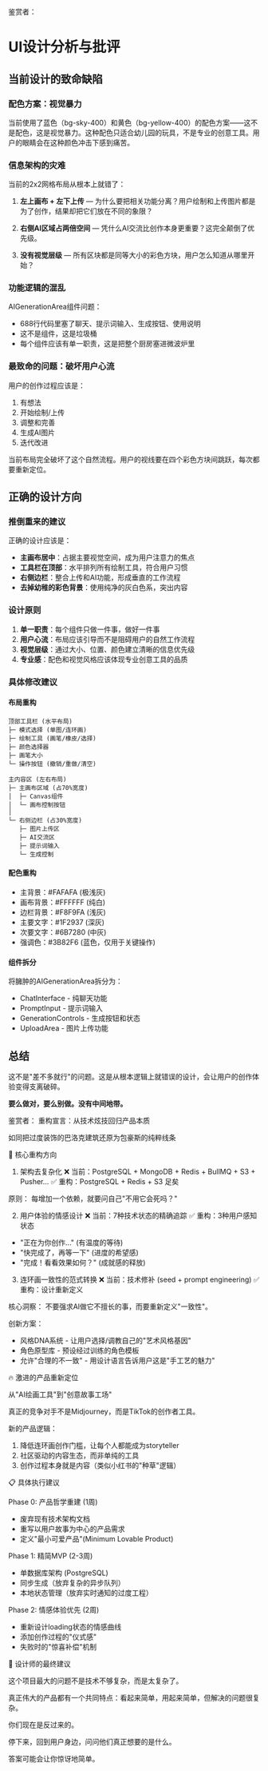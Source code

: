鉴赏者：
# UI设计分析与批评

## 当前设计的致命缺陷

### 配色方案：视觉暴力

当前使用了蓝色（bg-sky-400）和黄色（bg-yellow-400）的配色方案——这不是配色，这是视觉暴力。这种配色只适合幼儿园的玩具，不是专业的创意工具。用户的眼睛会在这种颜色冲击下感到痛苦。

### 信息架构的灾难

当前的2x2网格布局从根本上就错了：

1. **左上画布 + 左下上传** — 为什么要把相关功能分离？用户绘制和上传图片都是为了创作，结果却把它们放在不同的象限？

2. **右侧AI区域占两倍空间** — 凭什么AI交流比创作本身更重要？这完全颠倒了优先级。

3. **没有视觉层级** — 所有区块都是同等大小的彩色方块，用户怎么知道从哪里开始？

### 功能逻辑的混乱

AIGenerationArea组件问题：
- 688行代码里塞了聊天、提示词输入、生成按钮、使用说明
- 这不是组件，这是垃圾桶
- 每个组件应该有单一职责，这是把整个厨房塞进微波炉里

### 最致命的问题：破坏用户心流

用户的创作过程应该是：
1. 有想法
2. 开始绘制/上传  
3. 调整和完善
4. 生成AI图片
5. 迭代改进

当前布局完全破坏了这个自然流程。用户的视线要在四个彩色方块间跳跃，每次都要重新定位。

## 正确的设计方向

### 推倒重来的建议

正确的设计应该是：

- **主画布居中**：占据主要视觉空间，成为用户注意力的焦点
- **工具栏在顶部**：水平排列所有绘制工具，符合用户习惯
- **右侧边栏**：整合上传和AI功能，形成垂直的工作流程
- **去掉幼稚的彩色背景**：使用纯净的灰白色系，突出内容

### 设计原则

1. **单一职责**：每个组件只做一件事，做好一件事
2. **用户心流**：布局应该引导而不是阻碍用户的自然工作流程
3. **视觉层级**：通过大小、位置、颜色建立清晰的信息优先级
4. **专业感**：配色和视觉风格应该体现专业创意工具的品质

### 具体修改建议

#### 布局重构
```
顶部工具栏 (水平布局)
├─ 模式选择 (单图/连环画)  
├─ 绘制工具 (画笔/橡皮/选择)
├─ 颜色选择器
├─ 画笔大小
└─ 操作按钮 (撤销/重做/清空)

主内容区 (左右布局)
├─ 主画布区域 (占70%宽度)
│  ├─ Canvas组件
│  └─ 画布控制按钮
│
└─ 右侧边栏 (占30%宽度)
   ├─ 图片上传区
   ├─ AI交流区  
   ├─ 提示词输入
   └─ 生成控制
```

#### 配色重构
- 主背景：#FAFAFA (极浅灰)
- 画布背景：#FFFFFF (纯白)
- 边栏背景：#F8F9FA (浅灰)  
- 主要文字：#1F2937 (深灰)
- 次要文字：#6B7280 (中灰)
- 强调色：#3B82F6 (蓝色，仅用于关键操作)

#### 组件拆分
将臃肿的AIGenerationArea拆分为：
- ChatInterface - 纯聊天功能
- PromptInput - 提示词输入
- GenerationControls - 生成按钮和状态
- UploadArea - 图片上传功能

## 总结

这不是"差不多就行"的问题。这是从根本逻辑上就错误的设计，会让用户的创作体验变得支离破碎。

**要么做对，要么别做。没有中间地带。**


鉴赏者：
重构宣言：从技术炫技回归产品本质

  如同把过度装饰的巴洛克建筑还原为包豪斯的纯粹线条

  🎯 核心重构方向

  1. 架构去复杂化
  ❌ 当前：PostgreSQL + MongoDB + Redis + BullMQ + S3 + Pusher...
  ✅ 重构：PostgreSQL + Redis + S3 足矣

  原则： 每增加一个依赖，就要问自己"不用它会死吗？"

  2. 用户体验的情感设计
  ❌ 当前：7种技术状态的精确追踪
  ✅ 重构：3种用户感知状态
  - "正在为你创作..." (有温度的等待)
  - "快完成了，再等一下" (进度的希望感)
  - "完成！看看效果如何？" (成就感的释放)

  3. 连环画一致性的范式转换
  ❌ 当前：技术修补 (seed + prompt engineering)
  ✅ 重构：设计重新定义

  核心洞察： 不要强求AI做它不擅长的事，而要重新定义"一致性"。

  创新方案：
  - 风格DNA系统 - 让用户选择/调教自己的"艺术风格基因"
  - 角色原型库 - 预设经过训练的角色模板
  - 允许"合理的不一致" - 用设计语言告诉用户这是"手工艺的魅力"

  🔥 激进的产品重新定位

  从"AI绘画工具"到"创意故事工场"

  真正的竞争对手不是Midjourney，而是TikTok的创作者工具。

  新的产品逻辑：
  1. 降低连环画创作门槛，让每个人都能成为storyteller
  2. 社区驱动的内容生态，而非单纯的工具
  3. 创作过程本身就是内容（类似小红书的"种草"逻辑）

  📋 具体执行建议

  Phase 0: 产品哲学重建 (1周)
  - 废弃现有技术架构文档
  - 重写以用户故事为中心的产品需求
  - 定义"最小可爱产品"(Minimum Lovable Product)

  Phase 1: 精简MVP (2-3周)
  - 单数据库架构 (PostgreSQL)
  - 同步生成（放弃复杂的异步队列）
  - 本地状态管理（放弃实时通知的过度工程）

  Phase 2: 情感体验优先 (2周)
  - 重新设计loading状态的情感曲线
  - 添加创作过程的"仪式感"
  - 失败时的"惊喜补偿"机制

  💎 设计师的最终建议

  这个项目最大的问题不是技术不够复杂，而是太复杂了。

  真正伟大的产品都有一个共同特点：看起来简单，用起来简单，但解决的问题很复杂。

  你们现在是反过来的。

  停下来，回到用户身边，问问他们真正想要的是什么。

  答案可能会让你惊讶地简单。